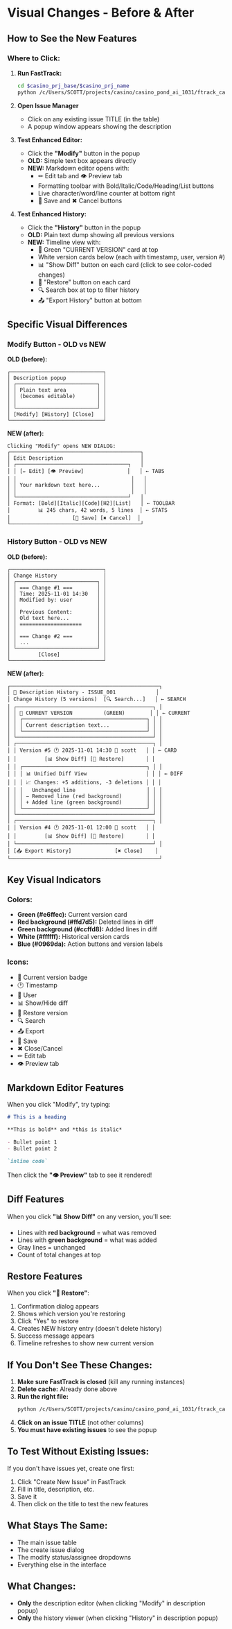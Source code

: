# Visual Changes - Before & After

## How to See the New Features

### Where to Click:

1. **Run FastTrack:**
   ```bash
   cd $casino_prj_base/$casino_prj_name
   python /c/Users/SCOTT/projects/casino/casino_pond_ai_1031/ftrack_casino.py
   ```

2. **Open Issue Manager**
   - Click on any existing issue TITLE (in the table)
   - A popup window appears showing the description

3. **Test Enhanced Editor:**
   - Click the **"Modify"** button in the popup
   - **OLD:** Simple text box appears directly
   - **NEW:** Markdown editor opens with:
     - ✏ Edit tab and 👁 Preview tab
     - Formatting toolbar with Bold/Italic/Code/Heading/List buttons
     - Live character/word/line counter at bottom right
     - 💾 Save and ✖ Cancel buttons

4. **Test Enhanced History:**
   - Click the **"History"** button in the popup
   - **OLD:** Plain text dump showing all previous versions
   - **NEW:** Timeline view with:
     - 📌 Green "CURRENT VERSION" card at top
     - White version cards below (each with timestamp, user, version #)
     - 📊 "Show Diff" button on each card (click to see color-coded changes)
     - 🔄 "Restore" button on each card
     - 🔍 Search box at top to filter history
     - 📤 "Export History" button at bottom

## Specific Visual Differences

### Modify Button - OLD vs NEW

**OLD (before):**
```
┌──────────────────────────────┐
│ Description popup            │
│ ┌──────────────────────────┐ │
│ │ Plain text area          │ │
│ │ (becomes editable)       │ │
│ │                          │ │
│ └──────────────────────────┘ │
│ [Modify] [History] [Close]   │
└──────────────────────────────┘
```

**NEW (after):**
```
Clicking "Modify" opens NEW DIALOG:
┌──────────────────────────────────────────┐
│ Edit Description                         │
│ ┌────────────────────────────────────┐   │
│ │ [✏ Edit] [👁 Preview]              │   │ ← TABS
│ │                                     │   │
│ │ Your markdown text here...          │   │
│ │                                     │   │
│ └────────────────────────────────────┘   │
│ Format: [Bold][Italic][Code][H2][List]   │ ← TOOLBAR
│         📊 245 chars, 42 words, 5 lines  │ ← STATS
│                    [💾 Save] [✖ Cancel]  │
└──────────────────────────────────────────┘
```

### History Button - OLD vs NEW

**OLD (before):**
```
┌──────────────────────────────┐
│ Change History               │
│ ┌──────────────────────────┐ │
│ │ === Change #1 ===        │ │
│ │ Time: 2025-11-01 14:30   │ │
│ │ Modified by: user        │ │
│ │                          │ │
│ │ Previous Content:        │ │
│ │ Old text here...         │ │
│ │ ====================     │ │
│ │                          │ │
│ │ === Change #2 ===        │ │
│ │ ...                      │ │
│ └──────────────────────────┘ │
│         [Close]              │
└──────────────────────────────┘
```

**NEW (after):**
```
┌────────────────────────────────────────────────┐
│ 📜 Description History - ISSUE_001             │
│ Change History (5 versions)  [🔍 Search...]   │ ← SEARCH
│ ┌────────────────────────────────────────────┐ │
│ │ 📌 CURRENT VERSION          (GREEN)        │ │ ← CURRENT
│ │ ┌────────────────────────────────────────┐ │ │
│ │ │ Current description text...            │ │ │
│ │ └────────────────────────────────────────┘ │ │
│ └────────────────────────────────────────────┘ │
│ ┌────────────────────────────────────────────┐ │
│ │ Version #5 🕐 2025-11-01 14:30 👤 scott   │ │ ← CARD
│ │         [📊 Show Diff] [🔄 Restore]       │ │
│ │ ┌────────────────────────────────────────┐ │ │
│ │ │ 📊 Unified Diff View                   │ │ │ ← DIFF
│ │ │ 📈 Changes: +5 additions, -3 deletions │ │ │
│ │ │   Unchanged line                       │ │ │
│ │ │ − Removed line (red background)        │ │ │
│ │ │ + Added line (green background)        │ │ │
│ │ └────────────────────────────────────────┘ │ │
│ └────────────────────────────────────────────┘ │
│ ┌────────────────────────────────────────────┐ │
│ │ Version #4 🕐 2025-11-01 12:00 👤 scott   │ │
│ │         [📊 Show Diff] [🔄 Restore]       │ │
│ └────────────────────────────────────────────┘ │
│ [📤 Export History]              [✖ Close]    │
└────────────────────────────────────────────────┘
```

## Key Visual Indicators

### Colors:
- **Green (#e6ffec):** Current version card
- **Red background (#ffd7d5):** Deleted lines in diff
- **Green background (#ccffd8):** Added lines in diff
- **White (#ffffff):** Historical version cards
- **Blue (#0969da):** Action buttons and version labels

### Icons:
- 📌 Current version badge
- 🕐 Timestamp
- 👤 User
- 📊 Show/Hide diff
- 🔄 Restore version
- 🔍 Search
- 📤 Export
- 💾 Save
- ✖ Close/Cancel
- ✏ Edit tab
- 👁 Preview tab

## Markdown Editor Features

When you click "Modify", try typing:

```markdown
# This is a heading

**This is bold** and *this is italic*

- Bullet point 1
- Bullet point 2

`inline code`
```

Then click the **"👁 Preview"** tab to see it rendered!

## Diff Features

When you click **"📊 Show Diff"** on any version, you'll see:
- Lines with **red background** = what was removed
- Lines with **green background** = what was added
- Gray lines = unchanged
- Count of total changes at top

## Restore Features

When you click **"🔄 Restore"**:
1. Confirmation dialog appears
2. Shows which version you're restoring
3. Click "Yes" to restore
4. Creates NEW history entry (doesn't delete history)
5. Success message appears
6. Timeline refreshes to show new current version

## If You Don't See These Changes:

1. **Make sure FastTrack is closed** (kill any running instances)
2. **Delete cache:** Already done above
3. **Run the right file:**
   ```bash
   python /c/Users/SCOTT/projects/casino/casino_pond_ai_1031/ftrack_casino.py
   ```
4. **Click on an issue TITLE** (not other columns)
5. **You must have existing issues** to see the popup

## To Test Without Existing Issues:

If you don't have issues yet, create one first:
1. Click "Create New Issue" in FastTrack
2. Fill in title, description, etc.
3. Save it
4. Then click on the title to test the new features

## What Stays The Same:

- The main issue table
- The create issue dialog
- The modify status/assignee dropdowns
- Everything else in the interface

## What Changes:

- **Only** the description editor (when clicking "Modify" in description popup)
- **Only** the history viewer (when clicking "History" in description popup)
